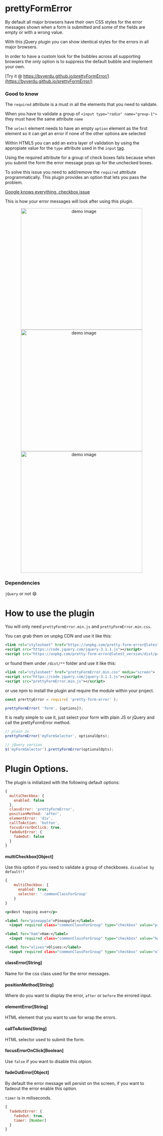 # prettyFormError

By default all major browsers have their own CSS styles for the error messages shown when a form is submitted and some of the fields are empty or with a wrong value.

With this jQuery plugin you can show identical styles for the errors in all major browsers.

In order to have a custom look for the bubbles across all supporting browsers the only option is to suppress the default bubble and implement your own.

[Try it @ https://byverdu.github.io/prettyFormError/](https://byverdu.github.io/prettyFormError/)

### Good to know

The `required` attribute is a must in all the elements that you need to validate.

When you have to validate a group of `<input type="radio" name="group-1">` they must have the same attribute `name`

The `select` element needs to have an empty `option` element as the first element so it can get an error if none of the other options are selected

Within HTML5 you can add an extra layer of validation by using the appropiate value for the `type` attribute used in the `input` [tag](https://developer.mozilla.org/en-US/docs/Web/HTML/Element/Input).

Using the required attribute for a group of check boxes fails because when you submit the form the error message pops up for the unchecked boxes.

To solve this issue you need to add/remove the `required` attribute programmatically. This plugin provides an option that lets you pass the problem.

[Google knows everything, checkbox issue](https://www.google.co.uk/webhp?sourceid=chrome-instant&ion=1&espv=2&ie=UTF-8#q=required+attribute+multiple+checkbox)

This is how your error messages will look after using this plugin.

<p align="center">
  <img src="https://github.com/byverdu/prettyFormError/raw/master/docs/media/default_theme.png" alt="demo image" width="400">
  <img src="https://github.com/byverdu/prettyFormError/raw/master/docs/media/black_theme.png" alt="demo image" width="400">
  <img src="https://github.com/byverdu/prettyFormError/raw/master/docs/media/white_theme.png" alt="demo image" width="400">
</p>

### Dependencies
`jQuery` or not :smile:

# How to use the plugin

You will only need `prettyFormError.min.js` and `prettyFormError.min.css`.

You can grab them on unpkg CDN and use it like this:

```xml
<link rel="stylesheet" href="https://unpkg.com/pretty-form-error@latest_version/dist/prettyFormError.css" media="screen">
<script src="https://code.jquery.com/jquery-3.1.1.js"></script>
<script src="https://unpkg.com/pretty-form-error@latest_version/dist/prettyFormError.min.js"></script>  
```

or found them under `/dist/**` folder and use it like this:

```xml
<link rel="stylesheet" href="prettyFormError.min.css" media="screen">
<script src="https://code.jquery.com/jquery-3.1.1.js"></script>
<script src="prettyFormError.min.js"></script>  
```

or use npm to install the plugin and require the module within your project.

```javascript
const prerttyError = require( 'pretty-form-error' );

prettyFormError( 'form', {options});
```

It is really simple to use it, just select your form with plain JS or jQuery and call the prettyFormError method.

```js
// plain Js
prettyFormError('myFormSelector', optionalOpts);

// jQuery version
$('myFormSelector').prettyFormError(optionalOpts);
```


# Plugin Options.

The plugin is initialized with the following default options:

```javascript
{
  multiCheckbox: {
    enabled: false
  },
  classError: 'prettyFormError',
  positionMethod: 'after',
  elementError: 'div',
  callToAction: 'button',
  focusErrorOnClick: true,
  fadeOutError: {
    fadeOut: false
  }
}
```
#### multiCheckbox[Object]
Use this option if you need to validate a group of checkboxes.
`disabled by default!!`

```javascript
{
    multiCheckbox: {
      enabled: true,
      selector: '.commonClassForGroup'
    }
}
```
```xml
<p>Best topping ever</p>

<label for="pineapple">Pineapple:</label>
  <input required class="commonClassForGroup" type="checkbox" value="pineapple">

<label for="ham">Ham:</label>
  <input required class="commonClassForGroup" type="checkbox" value="ham">

<label for="olives">Olives:</label>
  <input required class="commonClassForGroup" type="checkbox" value="olives">
```

#### classError[String]
Name for the css class used for the error messages.

#### positionMethod[String]
Where do you want to display the error, `after` or `before` the errored input.

#### elementError[String]
HTML element that you want to use for wrap the errors.

#### callToAction[String]
HTML selector used to submit the form.

#### focusErrorOnClick[Boolean]
Use `false` if you want to disable this otpion.

#### fadeOutError[Object]
By default the error message will persist on the screen, if you want to fadeout the error enable this option.

`timer` is in miliseconds. 

```javascript
{
  fadeOutError: {
    fadeOut: true,
    timer: [Number]
  }
}
```
